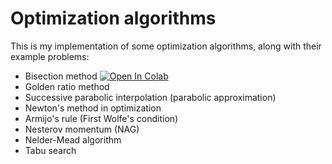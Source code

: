 # Optimization algorithms

This is my implementation of some optimization algorithms, along with their example problems:


* Bisection method [![Open In Colab](https://colab.research.google.com/assets/colab-badge.svg)](https://colab.research.google.com/drive/1e1WWu6qgtyq5lW4AVknk1VmPqh53a8CB?usp=sharing)
* Golden ratio method
* Successive parabolic interpolation (parabolic approximation)
* Newton's method in optimization
* Armijo's rule (First Wolfe's condition)
* Nesterov momentum (NAG)
* Nelder-Mead algorithm
* Tabu search


